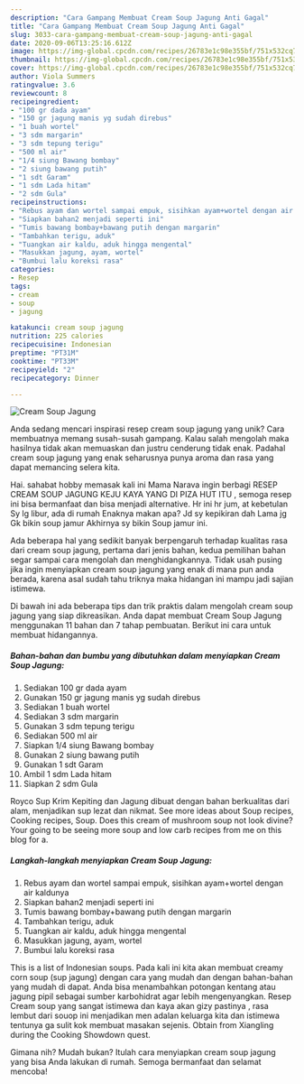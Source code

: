 ```yaml
---
description: "Cara Gampang Membuat Cream Soup Jagung Anti Gagal"
title: "Cara Gampang Membuat Cream Soup Jagung Anti Gagal"
slug: 3033-cara-gampang-membuat-cream-soup-jagung-anti-gagal
date: 2020-09-06T13:25:16.612Z
image: https://img-global.cpcdn.com/recipes/26783e1c98e355bf/751x532cq70/cream-soup-jagung-foto-resep-utama.jpg
thumbnail: https://img-global.cpcdn.com/recipes/26783e1c98e355bf/751x532cq70/cream-soup-jagung-foto-resep-utama.jpg
cover: https://img-global.cpcdn.com/recipes/26783e1c98e355bf/751x532cq70/cream-soup-jagung-foto-resep-utama.jpg
author: Viola Summers
ratingvalue: 3.6
reviewcount: 8
recipeingredient:
- "100 gr dada ayam"
- "150 gr jagung manis yg sudah direbus"
- "1 buah wortel"
- "3 sdm margarin"
- "3 sdm tepung terigu"
- "500 ml air"
- "1/4 siung Bawang bombay"
- "2 siung bawang putih"
- "1 sdt Garam"
- "1 sdm Lada hitam"
- "2 sdm Gula"
recipeinstructions:
- "Rebus ayam dan wortel sampai empuk, sisihkan ayam+wortel dengan air kaldunya"
- "Siapkan bahan2 menjadi seperti ini"
- "Tumis bawang bombay+bawang putih dengan margarin"
- "Tambahkan terigu, aduk"
- "Tuangkan air kaldu, aduk hingga mengental"
- "Masukkan jagung, ayam, wortel"
- "Bumbui lalu koreksi rasa"
categories:
- Resep
tags:
- cream
- soup
- jagung

katakunci: cream soup jagung 
nutrition: 225 calories
recipecuisine: Indonesian
preptime: "PT31M"
cooktime: "PT33M"
recipeyield: "2"
recipecategory: Dinner

---
```



![Cream Soup Jagung](https://img-global.cpcdn.com/recipes/26783e1c98e355bf/751x532cq70/cream-soup-jagung-foto-resep-utama.jpg)

Anda sedang mencari inspirasi resep cream soup jagung yang unik? Cara membuatnya memang susah-susah gampang. Kalau salah mengolah maka hasilnya tidak akan memuaskan dan justru cenderung tidak enak. Padahal cream soup jagung yang enak seharusnya punya aroma dan rasa yang dapat memancing selera kita.

Hai. sahabat hobby memasak kali ini Mama Narava ingin berbagi RESEP CREAM SOUP JAGUNG KEJU KAYA YANG DI PIZA HUT ITU , semoga resep ini bisa bermanfaat dan bisa menjadi alternative. Hr ini hr jum, at kebetulan Sy lg libur, ada di rumah Enaknya makan apa? Jd sy kepikiran dah Lama jg Gk bikin soup jamur Akhirnya sy bikin Soup jamur ini.

Ada beberapa hal yang sedikit banyak berpengaruh terhadap kualitas rasa dari cream soup jagung, pertama dari jenis bahan, kedua pemilihan bahan segar sampai cara mengolah dan menghidangkannya. Tidak usah pusing jika ingin menyiapkan cream soup jagung yang enak di mana pun anda berada, karena asal sudah tahu triknya maka hidangan ini mampu jadi sajian istimewa.


Di bawah ini ada beberapa tips dan trik praktis dalam mengolah cream soup jagung yang siap dikreasikan. Anda dapat membuat Cream Soup Jagung menggunakan 11 bahan dan 7 tahap pembuatan. Berikut ini cara untuk membuat hidangannya.

<!--inarticleads1-->

##### Bahan-bahan dan bumbu yang dibutuhkan dalam menyiapkan Cream Soup Jagung:

1. Sediakan 100 gr dada ayam
1. Gunakan 150 gr jagung manis yg sudah direbus
1. Sediakan 1 buah wortel
1. Sediakan 3 sdm margarin
1. Gunakan 3 sdm tepung terigu
1. Sediakan 500 ml air
1. Siapkan 1/4 siung Bawang bombay
1. Gunakan 2 siung bawang putih
1. Gunakan 1 sdt Garam
1. Ambil 1 sdm Lada hitam
1. Siapkan 2 sdm Gula


Royco Sup Krim Kepiting dan Jagung dibuat dengan bahan berkualitas dari alam, menjadikan sup lezat dan nikmat. See more ideas about Soup recipes, Cooking recipes, Soup. Does this cream of mushroom soup not look divine? Your going to be seeing more soup and low carb recipes from me on this blog for a. 

<!--inarticleads2-->

##### Langkah-langkah menyiapkan Cream Soup Jagung:

1. Rebus ayam dan wortel sampai empuk, sisihkan ayam+wortel dengan air kaldunya
1. Siapkan bahan2 menjadi seperti ini
1. Tumis bawang bombay+bawang putih dengan margarin
1. Tambahkan terigu, aduk
1. Tuangkan air kaldu, aduk hingga mengental
1. Masukkan jagung, ayam, wortel
1. Bumbui lalu koreksi rasa


This is a list of Indonesian soups. Pada kali ini kita akan membuat creamy corn soup (sup jagung) dengan cara yang mudah dan dengan bahan-bahan yang mudah di dapat. Anda bisa menambahkan potongan kentang atau jagung pipil sebagai sumber karbohidrat agar lebih mengenyangkan. Resep Cream soup yang sangat istimewa dan kaya akan gizy pastinya , rasa lembut dari souop ini menjadikan men adalan keluarga kita dan istimewa tentunya ga sulit kok membuat masakan sejenis. Obtain from Xiangling during the Cooking Showdown quest. 

Gimana nih? Mudah bukan? Itulah cara menyiapkan cream soup jagung yang bisa Anda lakukan di rumah. Semoga bermanfaat dan selamat mencoba!
